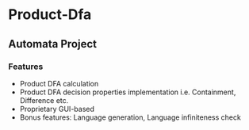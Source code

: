 # Product-Dfa
## Automata Project
### Features
* Product DFA calculation
* Product DFA decision properties implementation i.e. Containment, Difference etc.
* Proprietary GUI-based
* Bonus features: Language generation, Language infiniteness check
